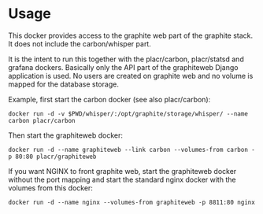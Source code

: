 # Usage

This docker provides access to the graphite web part of the graphite stack. It does not include the carbon/whisper part.

It is the intent to run this together with the placr/carbon, placr/statsd and grafana dockers. Basically only the API part of the graphiteweb Django application is used. No users are created on graphite web and no volume is mapped for the database storage.

Example, first start the carbon docker (see also placr/carbon):

	docker run -d -v $PWD/whisper/:/opt/graphite/storage/whisper/ --name carbon placr/carbon
	
Then start the graphiteweb docker:

	docker run -d --name graphiteweb --link carbon --volumes-from carbon -p 80:80 placr/graphiteweb

If you want NGINX to front graphite web, start the graphiteweb docker without the port mapping and start the standard nginx docker with the volumes from this docker:

	docker run -d --name nginx --volumes-from graphiteweb -p 8811:80 nginx
	